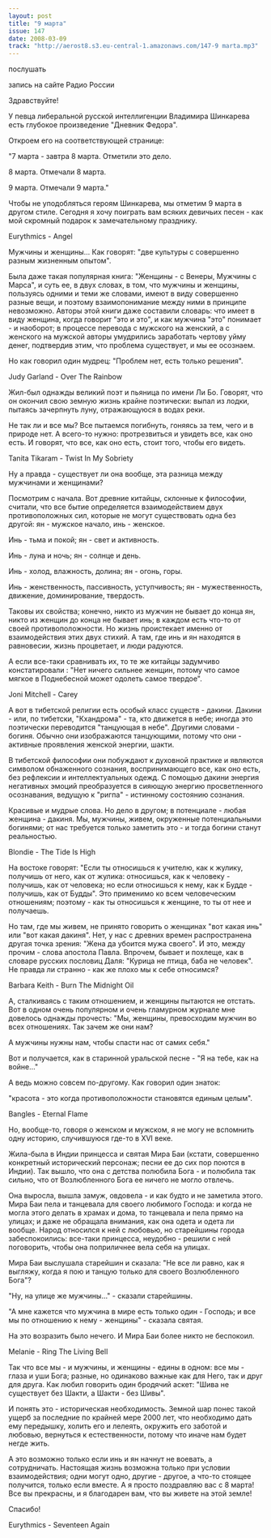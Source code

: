 ```yaml
---
layout: post
title: "9 марта"
issue: 147
date: 2008-03-09
track: "http://aerost8.s3.eu-central-1.amazonaws.com/147-9 marta.mp3"
---
```


послушать

запись на сайте Радио России

Здравствуйте!

У певца либеральной русской интеллигенции Владимира Шинкарева есть глубокое произведение "Дневник Федора".

Откроем его на соответствующей странице:

"7 марта - завтра 8 марта. Отметили это дело.

8 марта. Отмечали 8 марта.

9 марта. Отмечали 9 марта."

Чтобы не уподобляться героям Шинкарева, мы отметим 9 марта в другом стиле. Сегодня я хочу поиграть вам всяких девичьих песен - как мой скромный подарок к замечательному празднику.

Eurythmics - Angel

Мужчины и женщины... Как говорят: "две культуры с совершенно разным жизненным опытом".

Была даже такая популярная книга: "Женщины - с Венеры, Мужчины с Марса", и суть ее, в двух словах, в том, что мужчины и женщины, пользуясь одними и теми же словами, имеют в виду совершенно разные вещи, и поэтому взаимопонимание между ними в принципе невозможно. Авторы этой книги даже составили словарь: что имеет в виду женщина, когда говорит "это и это", и как мужчина "это" понимает - и наоборот; в процессе перевода с мужского на женский, а с женского на мужской авторы умудрились заработать чертову уйму денег, подтвердив этим, что проблема существует, и мы ее осознаем.

Но как говорил один мудрец: "Проблем нет, есть только решения".

Judy Garland - Over The Rainbow

Жил-был однажды великий поэт и пьяница по имени Ли Бо. Говорят, что он окончил свою земную жизнь крайне поэтически: выпал из лодки, пытаясь зачерпнуть луну, отражающуюся в водах реки.

Не так ли и все мы? Все пытаемся погибнуть, гоняясь за тем, чего и в природе нет. А всего-то нужно: протрезвиться и увидеть все, как оно есть. И говорят, что все, как оно есть, стоит того, чтобы его видеть.

Tanita Tikaram - Twist In My Sobriety

Ну а правда - существует ли она вообще, эта разница между мужчинами и женщинами?

Посмотрим с начала. Вот древние китайцы, склонные к философии, считали, что все бытие определяется взаимодействием двух противоположных сил, которые не могут существовать одна без другой: ян - мужское начало, инь - женское.

Инь - тьма и покой; ян - свет и активность.

Инь - луна и ночь; ян - солнце и день.

Инь - холод, влажность, долина; ян - огонь, горы.

Инь - женственность, пассивность, уступчивость; ян - мужественность, движение, доминирование, твердость.

Таковы их свойства; конечно, никто из мужчин не бывает до конца ян, никто из женщин до конца не бывает инь; в каждом есть что-то от своей противоположности. Но жизнь проистекает именно от взаимодействия этих двух стихий. А там, где инь и ян находятся в равновесии, жизнь процветает, и люди радуются.

А если все-таки сравнивать их, то те же китайцы задумчиво констатировали : "Нет ничего сильнее женщин, потому что самое мягкое в Поднебесной может одолеть самое твердое".

Joni Mitchell - Carey

А вот в тибетской религии есть особый класс существ - дакини. Дакини - или, по тибетски, "Кхандрома" - та, кто движется в небе; иногда это поэтически переводится "танцующая в небе". Другими словами - богиня. Обычно они изображаются танцующими, потому что они - активные проявления женской энергии, шакти.

В тибетской философии они побуждают к духовной практике и являются символом обнаженного сознания, воспринимающего все, как оно есть, без рефлексии и интеллектуальных одежд. С помощью дакини энергия негативных эмоций преобразуется в сияющую энергию просветленного осознавания, ведущую к "ригпа" - истинному состоянию сознания.

Красивые и мудрые слова. Но дело в другом; в потенциале - любая женщина - дакиня. Мы, мужчины, живем, окруженные потенциальными богинями; от нас требуется только заметить это - и тогда богини станут реальностью.

Blondie - The Tide Is High

На востоке говорят: "Если ты относишься к учителю, как к жулику, получишь от него, как от жулика: относишься, как к человеку - получишь, как от человека; но если относишься к нему, как к Будде - получишь, как от Будды". Это применимо ко всем человеческим отношениям; поэтому - как ты относишься к женщине, то ты от нее и получаешь.

Но там, где мы живем, не принято говорить о женщинах "вот какая инь" или "вот какая дакиня". Нет, у нас с древних времен распространена другая точка зрения: "Жена да убоится мужа своего". И это, между прочим - слова апостола Павла. Впрочем, бывает и похлеще, как в словаре русских пословиц Даля: "Курица не птица, баба не человек". Не правда ли странно - как же плохо мы к себе относимся?

Barbara Keith - Burn The Midnight Oil

А, сталкиваясь с таким отношением, и женщины пытаются не отстать. Вот в одном очень популярном и очень гламурном журнале мне довелось однажды прочесть: "Мы, женщины, превосходим мужчин во всех отношениях. Так зачем же они нам?

А мужчины нужны нам, чтобы спасти нас от самих себя."

Вот и получается, как в старинной уральской песне - "Я на тебе, как на войне..."

А ведь можно совсем по-другому. Как говорил один знаток:

"красота - это когда противоположности становятся единым целым".

Bangles - Eternal Flame

Но, вообще-то, говоря о женском и мужском, я не могу не вспомнить одну историю, случившуюся где-то в XVI веке.

Жила-была в Индии принцесса и святая Мира Баи (кстати, совершенно конкретный исторический персонаж; песни ее до сих пор поются в Индии). Так вышло, что она с детства полюбила Бога - и полюбила так сильно, что от Возлюбленного Бога ее ничего не могло отвлечь.

Она выросла, вышла замуж, овдовела - и как будто и не заметила этого. Мира Баи пела и танцевала для своего любимого Господа: и когда не могла этого делать в храмах и дома, то танцевала и пела прямо на улицах; и даже не обращала внимания, как она одета и одета ли вообще. Народ относился к ней с любовью, но старейшины города забеспокоились: все-таки принцесса, неудобно - решили с ней поговорить, чтобы она поприличнее вела себя на улицах.

Мира Баи выслушала старейшин и сказала: "Не все ли равно, как я выгляжу, когда я пою и танцую только для своего Возлюбленного Бога"?

"Ну, на улице же мужчины..." - сказали старейшины.

"А мне кажется что мужчина в мире есть только один - Господь; и все мы по отношению к нему - женщины" - сказала святая.

На это возразить было нечего. И Мира Баи более никто не беспокоил.

Melanie - Ring The Living Bell

Так что все мы - и мужчины, и женщины - едины в одном: все мы - глаза и уши Бога; разные, но одинаково важные как для Него, так и друг для друга. Как любил говорить один бродячий аскет: "Шива не существует без Шакти, а Шакти - без Шивы".

И понять это - историческая необходимость. Земной шар понес такой ущерб за последние по крайней мере 2000 лет, что необходимо дать ему передышку, холить его и лелеять, окружить его заботой и любовью, вернуться к естественности, потому что иначе нам будет негде жить.

А это возможно только если инь и ян начнут не воевать, а сотрудничать. Настоящая жизнь возможна только при условии взаимодействия; одни могут одно, другие - другое, а что-то стоящее получится, только если вместе. А я просто поздравляю вас с 8 марта! Все вы прекрасны, и я благодарен вам, что вы живете на этой земле!

Спасибо!

Eurythmics - Seventeen Again
